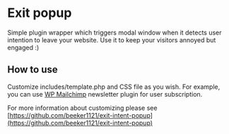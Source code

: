 # Exit popup

Simple plugin wrapper which triggers modal window when it detects user intention to leave your website. Use it to keep your visitors annoyed but engaged :)

## How to use

Customize includes/template.php and CSS file as you wish. For example, you can use [WP Mailchimp](https://github.com/marko-stimac/WP-Mailchimp) newsletter plugin for user subscription.

For more information about customizing please see 
[https://github.com/beeker1121/exit-intent-popup](https://github.com/beeker1121/exit-intent-popup) 
 